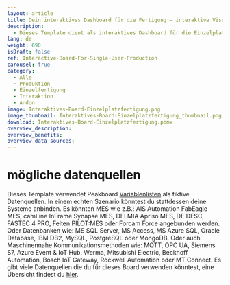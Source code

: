 ```yaml
---
layout: article
title: Dein interaktives Dashboard für die Fertigung – interaktive Visualisierung am einzelnen Arbeitsplatz
description: 
  - Dieses Template dient als interaktives Dashboard für die Einzelplatzfertigung. Durch die Verwendung eines interaktiven Bildschirms in Form eines Touchscreens an dem entsprechenden Arbeitsplatz, kann der jeweilige Mitarbeiter Probleme melden, Montagezeiten stoppen und sieht gleichzeitig, wie viele Teile für einen bestimmten Auftrag noch fertiggestellt werden müssen, und zwar in Echtzeit! Diese Informationen können an anderer Stelle zentral überblickt werden, um so die Produktion zu optimieren. Auf diese Weise kann eine Betriebsdatenerfassung (BDE) sehr einfach und zuverlässig realisiert werden. Lade dir das Template direkt herunter und binde eine Vielzahl an individuellen Schnittstellen an. Für deine flexible Visualisierung wichtiger Unternehmenskennzahlen!
lang: de
weight: 690
isDraft: false
ref: Interactive-Board-For-Single-User-Production
carousel: true
category:
  - Alle
  - Produktion
  - Einzelfertigung
  - Interaktion
  - Andon
image: Interaktives-Board-Einzelplatzfertigung.png
image_thumbnail: Interaktives-Board-Einzelplatzfertigung_thumbnail.png
download: Interaktives-Board-Einzelplatzfertigung.pbmx
overview_description:
overview_benefits:
overview_data_sources:
---
```

# mögliche datenquellen
Dieses Template verwendet Peakboard [Variablenlisten](https://help.peakboard.com/scripting/de-variables.html) als fiktive Datenquellen. In einem echten Szenario könntest du stattdessen deine Systeme anbinden. Es könnten MES wie z.B.: AIS Automation FabEagle MES, camLine InFrame Synapse MES, DELMIA Apriso MES, DE DESC, FASTEC 4 PRO, Felten PILOT:MES oder Forcam Force angebunden werden. Oder  Datenbanken wie: MS SQL Server, MS Access, MS Azure SQL, Oracle Database, IBM DB2, MySQL, PostgreSQL oder MongoDB. Oder auch Maschinennahe Kommunikationsmethoden wie: MQTT, OPC UA, Siemens S7, Azure Event & IoT Hub, Werma, Mitsubishi Electric, Beckhoff Automation, Bosch IoT Gateway, Rockwell Automation oder MT Connect. Es gibt viele Datenquellen die du für dieses Board verwenden könntest, eine Übersicht findest du [hier](https://peakboard.com/schnittstellen/).
